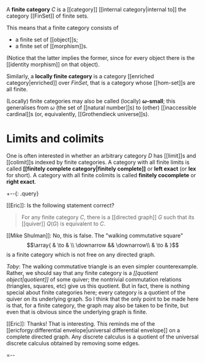A **finite category** $C$ is a [[category]] [[internal category|internal to]] the category [[FinSet]] of finite sets.

This means that a finite category consists of
* a finite set of [[object]]s;
* a finite set of [[morphism]]s.

(Notice that the latter implies the former, since for every object there is the [[identity morphism]] on that object).

Similarly, a **locally finite category** is a category [[enriched category|enriched]] over $Fin Set$, that is a category whose [[hom-set]]s are all finite.

(Locally) finite categories may also be called (locally) **$\omega$-small**; this generalises from $\omega$ (the set of [[natural number]]s) to (other) [[inaccessible cardinal]]s (or, equivalently, [[Grothendieck universe]]s).

# Limits and colimits

One is often interested in whether an arbitrary category $D$ has [[limit]]s and [[colimit]]s indexed by finite categories.  A category with all finite limits is called **[[finitely complete category|finitely complete]]** or **left exact** (or **lex** for short).  A category with all finite colimits is called **finitely cocomplete** or **right exact**.

+--{: .query}

[[Eric]]: Is the following statement correct?

>For any finite category $C$, there is a [[directed graph]] $G$ such that its [[quiver]] $Q(G)$ is equivalent to $C$.

[[Mike Shulman]]: No, this is false.  The "walking commutative square"
$$\array{ & \to & \\
  \downarrow && \downarrow\\
  & \to & }$$
is a finite category which is not free on any directed graph.

_Toby_:  The walking commutative triangle is an even simpler counterexample.  Rather, we should say that any finite category is a *[[quotient object|quotient]]* of some quiver; the nontrivial commutation relations (triangles, squares, etc) give us this quotient.  But in fact, there is nothing special about finite categories here; every category is a quotient of the quiver on its underlying graph.  So I think that the only point to be made here is that, for a finite category, the graph may also be taken to be finite, but even that is obvious since the underlying graph is finite.

[[Eric]]: Thanks! That is interesting. This reminds me of the [[ericforgy:differential envelope|universal differential envelope]] on a complete directed graph. Any discrete calculus is a quotient of the universal discrete calculus obtained by removing some edges.

=--
